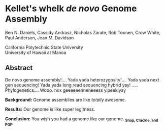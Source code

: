 # Kellet's whelk *de novo* Genome Assembly

Ben N. Daniels, Cassidy Andrasz, Nicholas Zarate, Rob Toonen, Crow White, Paul Anderson, Jean M. Davidson

California Polytechnic State University
<br>
University of Hawaii at Manoa

## Abstract
De novo genome assembly!.... Yada yada heterozygosity!.... Yada yada next gen sequencing! Yada yada long read sequencing hybrid yay! ….. Phylogenetics…. Wooo. hox geeeeeenneneeess yipeekiyay

**Background:** Genome assemblies are like *totally* awesome.

**Results:** Our genome is like super legitness.

**Conclusion:** You wish you had a genome like our genome. <sub>**Snap, Crackle, and POP**</sub>
